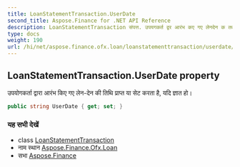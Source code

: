 ```yaml
---
title: LoanStatementTransaction.UserDate
second_title: Aspose.Finance for .NET API Reference
description: LoanStatementTransaction संपत्त. उपयगकर्त द्वर आरंभ कए गए लेनदेन क तथ प्रप्त य सेट करत है यद ज्ञत ह
type: docs
weight: 190
url: /hi/net/aspose.finance.ofx.loan/loanstatementtransaction/userdate/
---
```

## LoanStatementTransaction.UserDate property

उपयोगकर्ता द्वारा आरंभ किए गए लेन-देन की तिथि प्राप्त या सेट करता है, यदि ज्ञात हो।

```csharp
public string UserDate { get; set; }
```

### यह सभी देखें

* class [LoanStatementTransaction](../)
* नाम स्थान [Aspose.Finance.Ofx.Loan](../../loanstatementtransaction/)
* सभा [Aspose.Finance](../../../)


